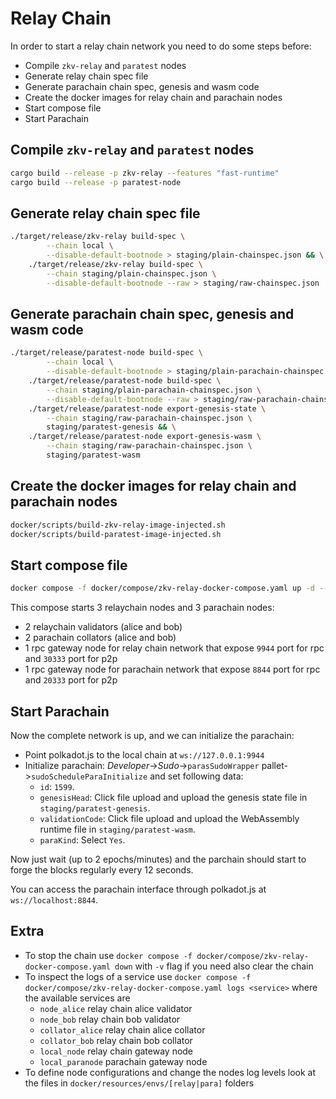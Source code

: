 # Relay Chain

In order to start a relay chain network you need to do some steps before:

- Compile `zkv-relay` and `paratest` nodes
- Generate relay chain spec file
- Generate parachain chain spec, genesis and wasm code
- Create the docker images for relay chain and parachain nodes
- Start compose file
- Start Parachain

## Compile `zkv-relay` and `paratest` nodes

```sh
cargo build --release -p zkv-relay --features "fast-runtime"
cargo build --release -p paratest-node
```

## Generate relay chain spec file

```sh
./target/release/zkv-relay build-spec \
        --chain local \
        --disable-default-bootnode > staging/plain-chainspec.json && \
    ./target/release/zkv-relay build-spec \
        --chain staging/plain-chainspec.json \
        --disable-default-bootnode --raw > staging/raw-chainspec.json
```

## Generate parachain chain spec, genesis and wasm code

```sh
./target/release/paratest-node build-spec \
        --chain local \
        --disable-default-bootnode > staging/plain-parachain-chainspec.json && \
    ./target/release/paratest-node build-spec \
        --chain staging/plain-parachain-chainspec.json \
        --disable-default-bootnode --raw > staging/raw-parachain-chainspec.json && \
    ./target/release/paratest-node export-genesis-state \
        --chain staging/raw-parachain-chainspec.json \
        staging/paratest-genesis && \
    ./target/release/paratest-node export-genesis-wasm \
        --chain staging/raw-parachain-chainspec.json \
        staging/paratest-wasm
```

## Create the docker images for relay chain and parachain nodes

```sh
docker/scripts/build-zkv-relay-image-injected.sh
docker/scripts/build-paratest-image-injected.sh
```

## Start compose file

```sh
docker compose -f docker/compose/zkv-relay-docker-compose.yaml up -d --remove-orphans
```

This compose starts 3 relaychain nodes and 3 parachain nodes:

- 2 relaychain validators (alice and bob)
- 2 parachain collators (alice and bob)
- 1 rpc gateway node for relay chain network that expose `9944` port for rpc and `30333` port for p2p
- 1 rpc gateway node for parachain network that expose `8844` port for rpc and `20333` port for p2p

## Start Parachain

Now the complete network is up, and we can initialize the parachain:

- Point polkadot.js to the local chain at `ws://127.0.0.1:9944`
- Initialize parachain: _Developer_->_Sudo_->`parasSudoWrapper` pallet->`sudoScheduleParaInitialize` and set following data:
  - `id`: `1599`.
  - `genesisHead`: Click file upload and upload the genesis state file in `staging/paratest-genesis`.
  - `validationCode`: Click file upload and upload the WebAssembly runtime file in `staging/paratest-wasm`.
  - `paraKind`: Select `Yes`.

Now just wait (up to 2 epochs/minutes) and the parchain should start to forge the blocks regularly every 12 seconds.

You can access the parachain interface through polkadot.js at `ws://localhost:8844`.

## Extra

- To stop the chain use `docker compose -f docker/compose/zkv-relay-docker-compose.yaml down` with `-v` flag
  if you need also clear the chain
- To inspect the logs of a service use `docker compose -f docker/compose/zkv-relay-docker-compose.yaml logs <service>`
  where the available services are
  - `node_alice` relay chain alice validator
  - `node_bob` relay chain bob validator
  - `collator_alice` relay chain alice collator
  - `collator_bob` relay chain bob collator
  - `local_node` relay chain gateway node
  - `local_paranode` parachain gateway node
- To define node configurations and change the nodes log levels look at the files in
  `docker/resources/envs/[relay|para]` folders
